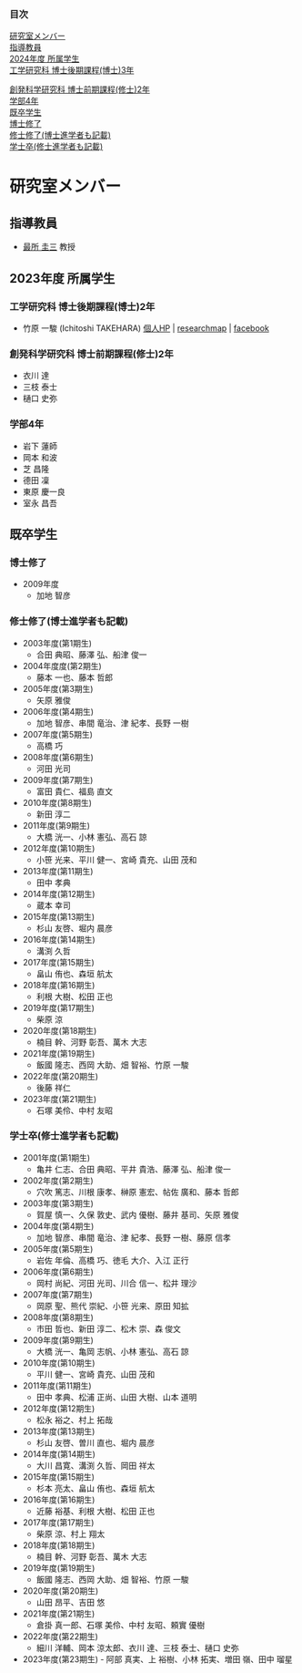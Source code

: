 <nav role="navigation" class="contents_table">

### 目次

[研究室メンバー](#研究室メンバー)  
[指導教員](#指導教員)  
[2024年度 所属学生](#2024年度-所属学生)  
[工学研究科 博士後期課程(博士)3年](#工学研究科-博士後期課程博士2年)
<!--[創発科学研究科 博士前期課程(修士)2年](#創発科学研究科-博士前期課程修士2年) -->
[創発科学研究科 博士前期課程(修士)2年](#創発科学研究科-博士前期課程修士1年)  
[学部4年](#学部4年)  
[既卒学生](#既卒学生)  
[博士修了](#博士修了)  
[修士修了(博士進学者も記載)](#修士修了博士進学者も記載)  
[学士卒(修士進学者も記載)](#学士卒修士進学者も記載)  

</nav>

# 研究室メンバー

## 指導教員

- [最所 圭三](http://www.eng.kagawa-u.ac.jp/~sai/) 教授

## 2023年度 所属学生

### 工学研究科 博士後期課程(博士)2年

- 竹原 一駿 (Ichitoshi TAKEHARA) [個人HP](https://i13302.github.io/) | [researchmap](https://researchmap.jp/itakehara) | [facebook](https://www.facebook.com/pikachu.raichyu)

### 創発科学研究科 博士前期課程(修士)2年

- 衣川 達
- 三枝 泰士
- 樋口 史弥

<!-- ### 創発科学研究科 博士前期課程(修士)1年 -->

### 学部4年

- 岩下 蓮師
- 岡本 和波
- 芝 昌隆
- 德田 凜
- 東原 慶一良
- 室永 昌吾

## 既卒学生

### 博士修了

- 2009年度
    - 加地 智彦

### 修士修了(博士進学者も記載)

- 2003年度(第1期生)
    - 合田 典昭、藤澤 弘、船津 俊一
- 2004年度度(第2期生)
    - 藤本 一也、藤本 哲郎
- 2005年度(第3期生)
    - 矢原 雅俊
- 2006年度(第4期生)
    - 加地 智彦、串間 竜治、津 紀孝、長野 一樹
- 2007年度(第5期生)
    - 高橋 巧
- 2008年度(第6期生)
    - 河田 光司
- 2009年度(第7期生)
    - 富田 貴仁、福島 直文
- 2010年度(第8期生)
    - 新田 淳二
- 2011年度(第9期生)
    - 大橋 洸一、小林 憲弘、高石 諒
- 2012年度(第10期生)
    - 小笹 光来、平川 健一、宮崎 貴充、山田 茂和
- 2013年度(第11期生)
    - 田中 孝典
- 2014年度(第12期生)
    - 蔵本 幸司
- 2015年度(第13期生)
    - 杉山 友啓、堀内 晨彦
- 2016年度(第14期生)
    - 溝渕 久哲
- 2017年度(第15期生)
    - 畠山 侑也、森垣 航太
- 2018年度(第16期生)
    - 利根 大樹、松田 正也
- 2019年度(第17期生)
    - 柴原 涼
- 2020年度(第18期生)
    - 楠目 幹、河野 彰吾、萬木 大志
- 2021年度(第19期生)
    - 飯國 隆志、西岡 大助、畑 智裕、竹原 一駿
- 2022年度(第20期生)
    - 後藤 祥仁
- 2023年度(第21期生)
    - 石塚 美伶、中村 友昭

### 学士卒(修士進学者も記載)

- 2001年度(第1期生)
    - 亀井 仁志、合田 典昭、平井 貴浩、藤澤 弘、船津 俊一
- 2002年度(第2期生)
    - 穴吹 篤志、川根 康孝、榊原 憲宏、帖佐 廣和、藤本 哲郎
- 2003年度(第3期生)
    - 賀屋 慎一、久保 敦史、武内 優樹、藤井 基司、矢原 雅俊
- 2004年度(第4期生)
    - 加地 智彦、串間 竜治、津 紀孝、長野 一樹、藤原 信孝
- 2005年度(第5期生)
    - 岩佐 年倫、高橋 巧、徳毛 大介、入江 正行
- 2006年度(第6期生)
    - 岡村 尚紀、河田 光司、川合 信一、松井 理沙
- 2007年度(第7期生)
    - 岡原 聖、熊代 崇紀、小笹 光来、原田 知拡
- 2008年度(第8期生)
    - 市田 哲也、新田 淳二、松木 崇、森 俊文
- 2009年度(第9期生)
    - 大橋 洸一、亀岡 志帆、小林 憲弘、高石 諒
- 2010年度(第10期生)
    - 平川 健一、宮崎 貴充、山田 茂和
- 2011年度(第11期生)
    - 田中 孝典、松浦 正尚、山田 大樹、山本 道明
- 2012年度(第12期生)
    - 松永 裕之、村上 拓哉
- 2013年度(第13期生)
    - 杉山 友啓、曽川 直也、堀内 晨彦
- 2014年度(第14期生)
    - 大川 昌寛、溝渕 久哲、岡田 祥太
- 2015年度(第15期生)
    - 杉本 亮太、畠山 侑也、森垣 航太
- 2016年度(第16期生)
    - 近藤 裕基、利根 大樹、松田 正也
- 2017年度(第17期生)
    - 柴原 涼、村上 翔太
- 2018年度(第18期生)
    - 楠目 幹、河野 彰吾、萬木 大志
- 2019年度(第19期生)
    - 飯國 隆志、西岡 大助、畑 智裕、竹原 一駿
- 2020年度(第20期生)
    - 山田 昂平、吉田 悠
- 2021年度(第21期生)
    - 倉掛 真一郎、石塚 美伶、中村 友昭、頼實 優樹
- 2022年度(第22期生)
    - 細川 洋輔、岡本 涼太郎、衣川 達、三枝 泰士、樋口 史弥
- 2023年度(第23期生)
		- 阿部 真実、上 裕樹、小林 拓実、増田 嶺、田中 瑠星

